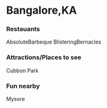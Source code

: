 # Bangalore,KA

### Restauants
AbsoluteBarbeque
BlisteringBernacles

### Attractions/Places to see
Cubbon Park

### Fun nearby
Mysore
